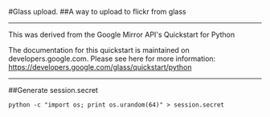 #Glass upload. 
##A way to upload to flickr from glass


---

This was derived from the  Google Mirror API's Quickstart for Python

The documentation for this quickstart is maintained on developers.google.com.
Please see here for more information:
https://developers.google.com/glass/quickstart/python

---


##Generate session.secret

`python -c "import os; print os.urandom(64)" > session.secret`